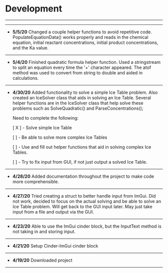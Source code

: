 # Development
---
---
- **5/5/20** Changed a couple helper functions to avoid repetitive
    code. PopulateEquationData() works properly and reads in the
    chemical equation, initial reactant concentrations, initial
    product concentrations, and the Ka value.
---
- **5/4/20** Finished quadratic formula helper function. Used
    a stringstream to split an equation every time the '+' 
    character appeared. The atof method was used to convert
    from string to double and aided in calculations. 
---
- **4/30/20** Added functionality to solve a simple Ice Table
    problem. Also created an IceSolver class that aids in solving
    an Ice Table. Several helper functions are in the IceSolver
    class that help solve these problems such as SolveQuadratic()
    and ParseConcentrations(); 
    
    Need to complete the following:
    
   [ X ] - Solve simple Ice Table
    
   [ ] - Be able to solve more complex Ice Tables
    
   [ ] - Use and fill out helper functions that aid in solving
          complex Ice Tables.
          
   [ ] - Try to fix input from GUI, if not just output a solved
          Ice Table.
---
- **4/28/20** Added documentation throughout the project
    to make code more comprehensible. 
---
- **4/27/20** Tried creating a struct to better handle input
    from ImGui. Did not work, decided to focus on the
    actual solving and be able to solve an Ice Table problem.
    Will get back to the GUI input later. May just take input
    from a file and output via the GUI.
---
- **4/23/20** Able to use the ImGui cinder block, but 
    the InputText method is not taking in and storing input.
---
- **4/21/20** Setup Cinder-ImGui cinder block
---
- **4/19/20** Downloaded project
---

